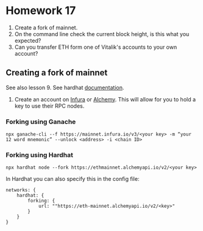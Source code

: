 # Homework 17

1. Create a fork of mainnet.
2. On the command line check the current block height, is this what you expected?
3. Can you transfer ETH form one of Vitalik's accounts to your own account?

## Creating a fork of mainnet

See also lesson 9.
See hardhat [documentation](https://hardhat.org/hardhat-network/docs/guides/forking-other-networks).

1. Create an account on [Infura](https://www.infura.io/) or [Alchemy](https://www.alchemy.com/). This will allow for you to hold a key to use their RPC nodes.

### Forking using Ganache
```npx ganache-cli --f https://mainnet.infura.io/v3/<your key> -m “your 12 word mnemonic” --unlock <address> -i <chain ID>```

### Forking using Hardhat
```npx hardhat node --fork https://ethmainnet.alchemyapi.io/v2/<your key>```

In Hardhat you can also specify this in the config file:
``` 
networks: {
    hardhat: {
        forking: {
            url: ""https://eth-mainnet.alchemyapi.io/v2/<key>"
        }
    }
}
```